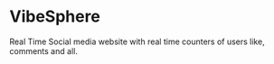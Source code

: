 # VibeSphere
Real Time Social media website with real time counters of users like, comments and all.
